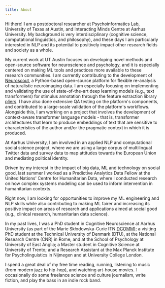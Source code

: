 ```yaml
---
title: About
---
```


Hi there! I am a postdoctoral researcher at Psychoinformatics Lab, University of Texas at Austin, and Interacting Minds Centre at Aarhus University.
My background is very interdisciplinary (cognitive science, computational linguistics, and philosophy), and these days I am particularly interested in NLP and its potential to positively impact other research fields and society as a whole.

My current work at UT Austin focuses on developing novel methods and open-source software for neuroscience and psychology, and it is especially centered on making ML tools and practices more available to these research communities.
I am currently contributing to the development of [Neuroscout](https://neuroscout.org/), a Python-based open-source platform for flexible re-analysis of naturalistic neuroimaging data. I am especially focusing on implementing and validating the use of state-of-the-art deep learning models (e.g., text transformers) for stimulus annotation through the feature extraction library [pliers](https://github.com/PsychoinformaticsLab/pliers). I have also done extensive QA testing on the platform's components, and contributed to a large-scale validation of the platform's workflows.
Alongside this, I am working on a project that involves the development of context-aware transformer language models - that is, transformer architectures that learn to produce embeddings of text that are sensitive to characteristics of the author and/or the pragmatic context in which it is produced. </br>

At Aarhus University, I am involved in an applied NLP and computational social science project, where we are using a large corpus of multilingual Twitter data and survey data to map attitudes towards the European Union and mediating political identity. </br>

Driven by my interest in the impact of big data, ML and technology on social good, last summer I worked as a Predictive Analytics Data Fellow at the United Nations' Centre for Humanitarian Data, where I conducted research on how complex systems modeling can be used to inform intervention in humanitarian contexts. </br>

Right now, I am looking for opportunities to improve my ML engineering and NLP skills while also contributing to making ML fairer and increasing its positive impact on areas of research and applications aimed at social good (e.g., clinical research, humanitarian data science). </br>

In my past lives, I was a PhD student in Cognitive Neuroscience at Aarhus University (as part of the Marie Skłodowska-Curie ITN [DCOMM](https://www.dcomm.eu)); a visiting PhD student at the Technical University of Denmark (DTU), at the National Research Centre (CNR) in Rome, and at the School of Psychology at University of East Anglia; a Master student in Cognitive Science at University of Trento; and a Research Assistant at the Max Planck Institute for Psycholinguistics in Nijmegen and at University College London.  </br>

I spend a great deal of my free time reading, running, listening to music (from modern jazz to hip-hop), and watching art-house movies. I occasionally do some freelance science and culture journalism, write fiction, and play the bass in an indie rock band.
